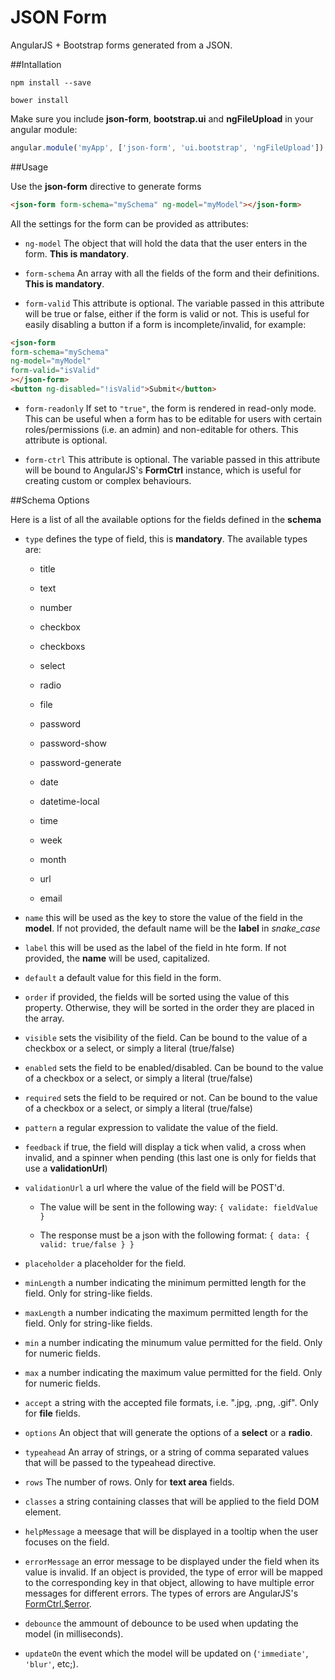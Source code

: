 # JSON Form

AngularJS + Bootstrap forms generated from a JSON. 

##Intallation

```aidl
npm install --save

bower install
```

Make sure you include **json-form**, **bootstrap.ui** and **ngFileUpload** in your angular module:

```javascript
angular.module('myApp', ['json-form', 'ui.bootstrap', 'ngFileUpload'])
```

##Usage

Use the **json-form** directive to generate forms

```html
<json-form form-schema="mySchema" ng-model="myModel"></json-form>
```

All the settings for the form can be provided as attributes:

- `ng-model` The object that will hold the data that the user enters in the form. **This is mandatory**.

- `form-schema` An array with all the fields of the form and their definitions. **This is mandatory**.

- `form-valid` This attribute is optional. The variable passed in this attribute will be true or false, either if the form is valid or not. This is useful for easily disabling a button if a form is incomplete/invalid, for example:
```html
<json-form
form-schema="mySchema"
ng-model="myModel"
form-valid="isValid"
></json-form>
<button ng-disabled="!isValid">Submit</button>
```

- `form-readonly` If set to `"true"`, the form is rendered in read-only mode. This can be useful when a form has to be editable for users with certain roles/permissions (i.e. an admin) and non-editable for others. This attribute is optional.

- `form-ctrl` This attribute is optional. The variable passed in this attribute will be bound to AngularJS's **FormCtrl** instance, which is useful for creating custom or complex behaviours.

##Schema Options

Here is a list of all the available options for the fields defined in the **schema**

- `type` defines the type of field, this is **mandatory**. The available types are:

  * title

  * text

  * number

  * checkbox
  
  * checkboxs

  * select

  * radio

  * file

  * password

  * password-show

  * password-generate

  * date

  * datetime-local

  * time

  * week

  * month

  * url

  * email

- `name` this will be used as the key to store the value of the field in the **model**. If not provided, the default name will be the **label** in *snake_case*

- `label` this will be used as the label of the field in hte form. If not provided, the **name** will be used, capitalized.

- `default` a default value for this field in the form.

- `order` if provided, the fields will be sorted using the value of this property. Otherwise, they will be sorted in the order they are placed in the array.

- `visible` sets the visibility of the field. Can be bound to the value of a checkbox or a select, or simply a literal (true/false)

- `enabled` sets the field to be enabled/disabled. Can be bound to the value of a checkbox or a select, or simply a literal (true/false)

- `required` sets the field to be required or not. Can be bound to the value of a checkbox or a select, or simply a literal (true/false)

- `pattern` a regular expression to validate the value of the field.

- `feedback` if true, the field will display a tick when valid, a cross when invalid, and a spinner when pending (this last one is only for fields that use a **validationUrl**)

- `validationUrl` a url where the value of the field will be POST'd. 

  * The value will be sent in the following way: `{ validate: fieldValue }`

  * The response must be a json with the following format: `{ data: { valid: true/false } }`

- `placeholder` a placeholder for the field.

- `minLength` a number indicating the minimum permitted length for the field. Only for string-like fields.

- `maxLength` a number indicating the maximum permitted length for the field. Only for string-like fields.

- `min` a number indicating the minumum value permitted for the field. Only for numeric fields.

- `max` a number indicating the maximum value permitted for the field. Only for numeric fields.

- `accept` a string with the accepted file formats, i.e. ".jpg, .png, .gif". Only for **file** fields.

- `options` An object that will generate the options of a **select** or a **radio**.

- `typeahead` An array of strings, or a string of comma separated values that will be passed to the typeahead directive.

- `rows` The number of rows. Only for **text area** fields.

- `classes` a string containing classes that will be applied to the field DOM element.

- `helpMessage` a meesage that will be displayed in a tooltip when the user focuses on the field.

- `errorMessage` an error message to be displayed under the field when its value is invalid. If an object is provided, the type of error will be mapped to the corresponding key in that object, allowing to have multiple error messages for different errors. The types of errors are AngularJS's [FormCtrl.$error](https://docs.angularjs.org/api/ng/type/form.FormController).

- `debounce` the ammount of debounce to be used when updating the model (in milliseconds).

- `updateOn` the event which the model will be updated on (`'immediate'`, `'blur'`, etc;).


